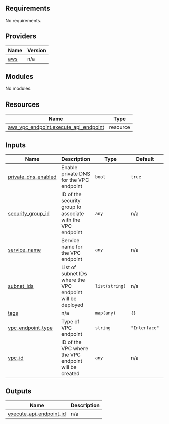 ## Requirements

No requirements.

## Providers

| Name | Version |
|------|---------|
| <a name="provider_aws"></a> [aws](#provider\_aws) | n/a |

## Modules

No modules.

## Resources

| Name | Type |
|------|------|
| [aws_vpc_endpoint.execute_api_endpoint](https://registry.terraform.io/providers/hashicorp/aws/latest/docs/resources/vpc_endpoint) | resource |

## Inputs

| Name | Description | Type | Default | Required |
|------|-------------|------|---------|:--------:|
| <a name="input_private_dns_enabled"></a> [private\_dns\_enabled](#input\_private\_dns\_enabled) | Enable private DNS for the VPC endpoint | `bool` | `true` | no |
| <a name="input_security_group_id"></a> [security\_group\_id](#input\_security\_group\_id) | ID of the security group to associate with the VPC endpoint | `any` | n/a | yes |
| <a name="input_service_name"></a> [service\_name](#input\_service\_name) | Service name for the VPC endpoint | `any` | n/a | yes |
| <a name="input_subnet_ids"></a> [subnet\_ids](#input\_subnet\_ids) | List of subnet IDs where the VPC endpoint will be deployed | `list(string)` | n/a | yes |
| <a name="input_tags"></a> [tags](#input\_tags) | n/a | `map(any)` | `{}` | no |
| <a name="input_vpc_endpoint_type"></a> [vpc\_endpoint\_type](#input\_vpc\_endpoint\_type) | Type of VPC endpoint | `string` | `"Interface"` | no |
| <a name="input_vpc_id"></a> [vpc\_id](#input\_vpc\_id) | ID of the VPC where the VPC endpoint will be created | `any` | n/a | yes |

## Outputs

| Name | Description |
|------|-------------|
| <a name="output_execute_api_endpoint_id"></a> [execute\_api\_endpoint\_id](#output\_execute\_api\_endpoint\_id) | n/a |
